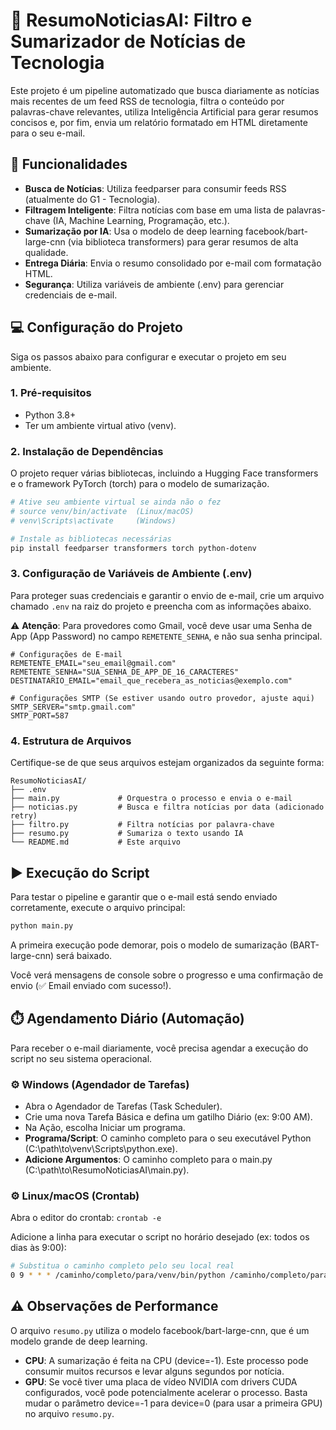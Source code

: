 # 📰 ResumoNoticiasAI: Filtro e Sumarizador de Notícias de Tecnologia

Este projeto é um pipeline automatizado que busca diariamente as notícias mais recentes de um feed RSS de tecnologia, filtra o conteúdo por palavras-chave relevantes, utiliza Inteligência Artificial para gerar resumos concisos e, por fim, envia um relatório formatado em HTML diretamente para o seu e-mail.

## 🚀 Funcionalidades

- **Busca de Notícias**: Utiliza feedparser para consumir feeds RSS (atualmente do G1 - Tecnologia).
- **Filtragem Inteligente**: Filtra notícias com base em uma lista de palavras-chave (IA, Machine Learning, Programação, etc.).
- **Sumarização por IA**: Usa o modelo de deep learning facebook/bart-large-cnn (via biblioteca transformers) para gerar resumos de alta qualidade.
- **Entrega Diária**: Envia o resumo consolidado por e-mail com formatação HTML.
- **Segurança**: Utiliza variáveis de ambiente (.env) para gerenciar credenciais de e-mail.

## 💻 Configuração do Projeto

Siga os passos abaixo para configurar e executar o projeto em seu ambiente.

### 1. Pré-requisitos

- Python 3.8+
- Ter um ambiente virtual ativo (venv).

### 2. Instalação de Dependências

O projeto requer várias bibliotecas, incluindo a Hugging Face transformers e o framework PyTorch (torch) para o modelo de sumarização.

```bash
# Ative seu ambiente virtual se ainda não o fez
# source venv/bin/activate  (Linux/macOS)
# venv\Scripts\activate     (Windows)

# Instale as bibliotecas necessárias
pip install feedparser transformers torch python-dotenv
```

### 3. Configuração de Variáveis de Ambiente (.env)

Para proteger suas credenciais e garantir o envio de e-mail, crie um arquivo chamado `.env` na raiz do projeto e preencha com as informações abaixo.

⚠️ **Atenção**: Para provedores como Gmail, você deve usar uma Senha de App (App Password) no campo `REMETENTE_SENHA`, e não sua senha principal.

```env
# Configurações de E-mail
REMETENTE_EMAIL="seu_email@gmail.com"
REMETENTE_SENHA="SUA_SENHA_DE_APP_DE_16_CARACTERES" 
DESTINATARIO_EMAIL="email_que_recebera_as_noticias@exemplo.com"

# Configurações SMTP (Se estiver usando outro provedor, ajuste aqui)
SMTP_SERVER="smtp.gmail.com"
SMTP_PORT=587
```

### 4. Estrutura de Arquivos

Certifique-se de que seus arquivos estejam organizados da seguinte forma:

```
ResumoNoticiasAI/
├── .env
├── main.py             # Orquestra o processo e envia o e-mail
├── noticias.py         # Busca e filtra notícias por data (adicionado retry)
├── filtro.py           # Filtra notícias por palavra-chave
├── resumo.py           # Sumariza o texto usando IA
└── README.md           # Este arquivo
```

## ▶️ Execução do Script

Para testar o pipeline e garantir que o e-mail está sendo enviado corretamente, execute o arquivo principal:

```bash
python main.py
```

A primeira execução pode demorar, pois o modelo de sumarização (BART-large-cnn) será baixado.

Você verá mensagens de console sobre o progresso e uma confirmação de envio (✅ Email enviado com sucesso!).

## ⏱️ Agendamento Diário (Automação)

Para receber o e-mail diariamente, você precisa agendar a execução do script no seu sistema operacional.

### ⚙️ Windows (Agendador de Tarefas)

- Abra o Agendador de Tarefas (Task Scheduler).
- Crie uma nova Tarefa Básica e defina um gatilho Diário (ex: 9:00 AM).
- Na Ação, escolha Iniciar um programa.
- **Programa/Script**: O caminho completo para o seu executável Python (C:\path\to\venv\Scripts\python.exe).
- **Adicione Argumentos**: O caminho completo para o main.py (C:\path\to\ResumoNoticiasAI\main.py).

### ⚙️ Linux/macOS (Crontab)

Abra o editor do crontab: `crontab -e`

Adicione a linha para executar o script no horário desejado (ex: todos os dias às 9:00):

```bash
# Substitua o caminho completo pelo seu local real
0 9 * * * /caminho/completo/para/venv/bin/python /caminho/completo/para/main.py
```

## ⚠️ Observações de Performance

O arquivo `resumo.py` utiliza o modelo facebook/bart-large-cnn, que é um modelo grande de deep learning.

- **CPU**: A sumarização é feita na CPU (device=-1). Este processo pode consumir muitos recursos e levar alguns segundos por notícia.
- **GPU**: Se você tiver uma placa de vídeo NVIDIA com drivers CUDA configurados, você pode potencialmente acelerar o processo. Basta mudar o parâmetro device=-1 para device=0 (para usar a primeira GPU) no arquivo `resumo.py`.
